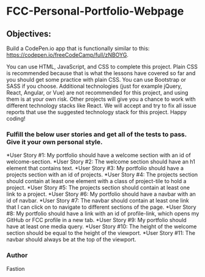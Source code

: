 # FCC-Personal-Portfolio-Webpage

## Objectives:
Build a CodePen.io app that is functionally similar to this: https://codepen.io/freeCodeCamp/full/zNBOYG.

You can use HTML, JavaScript, and CSS to complete this project. Plain CSS is recommended because that is what the lessons have covered so far and you should get some practice with plain CSS. You can use Bootstrap or SASS if you choose. Additional technologies (just for example jQuery, React, Angular, or Vue) are not recommended for this project, and using them is at your own risk. Other projects will give you a chance to work with different technology stacks like React. We will accept and try to fix all issue reports that use the suggested technology stack for this project. Happy coding!

### Fulfill the below user stories and get all of the tests to pass. Give it your own personal style.

*User Story #1: My portfolio should have a welcome section with an id of welcome-section.
*User Story #2: The welcome section should have an h1 element that contains text.
*User Story #3: My portfolio should have a projects section with an id of projects.
*User Story #4: The projects section should contain at least one element with a class of project-tile to hold a project.
*User Story #5: The projects section should contain at least one link to a project.
*User Story #6: My portfolio should have a navbar with an id of navbar.
*User Story #7: The navbar should contain at least one link that I can click on to navigate to different sections of the page.
*User Story #8: My portfolio should have a link with an id of profile-link, which opens my GitHub or FCC profile in a new tab.
*User Story #9: My portfolio should have at least one media query.
*User Story #10: The height of the welcome section should be equal to the height of the viewport.
*User Story #11: The navbar should always be at the top of the viewport.

### Author
Fastion
